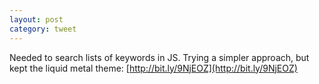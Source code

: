 ```yaml
---
layout: post
category: tweet
---
```

Needed to search lists of keywords in JS. Trying a simpler approach, but kept the liquid metal theme: [http://bit.ly/9NjEOZ](http://bit.ly/9NjEOZ)

